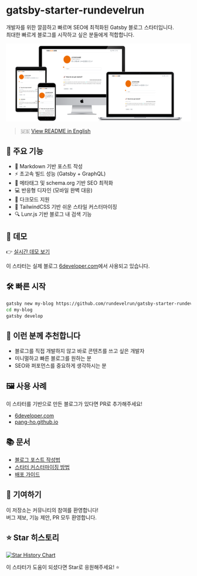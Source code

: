 # gatsby-starter-rundevelrun

개발자를 위한 깔끔하고 빠르며 SEO에 최적화된 Gatsby 블로그 스타터입니다.  
최대한 빠르게 블로그를 시작하고 싶은 분들에게 적합합니다.

![데모 스크린샷](screen.png)

> 🇺🇸 [View README in English](README.md)

## 🚀 주요 기능

- 📝 Markdown 기반 포스트 작성
- ⚡ 초고속 빌드 성능 (Gatsby + GraphQL)
- 🧠 메타태그 및 schema.org 기반 SEO 최적화
- 💻 반응형 디자인 (모바일 완벽 대응)
- 🌙 다크모드 지원
- 🎨 TailwindCSS 기반 쉬운 스타일 커스터마이징
- 🔍 Lunr.js 기반 블로그 내 검색 기능

## 👀 데모

👉 [실시간 데모 보기](https://6developer.com)

이 스타터는 실제 블로그 [6developer.com](https://6developer.com)에서 사용되고 있습니다.

## 🛠️ 빠른 시작

```bash
gatsby new my-blog https://github.com/rundevelrun/gatsby-starter-rundevelrun
cd my-blog
gatsby develop
```

## 🧩 이런 분께 추천합니다

- 블로그를 직접 개발하지 않고 바로 콘텐츠를 쓰고 싶은 개발자
- 미니멀하고 빠른 블로그를 원하는 분
- SEO와 퍼포먼스를 중요하게 생각하시는 분

## 🖼️ 사용 사례

이 스타터를 기반으로 만든 블로그가 있다면 PR로 추가해주세요!

- [6developer.com](https://6developer.com)
- [pang-ho.github.io](http://pang-ho.github.io/)

## 📚 문서

- [블로그 포스트 작성법](docs.ko/writing.md)
- [스타터 커스터마이징 방법](docs.ko/customization.md)
- [배포 가이드](docs.ko/deploy.md) 

## 🙌 기여하기

이 저장소는 커뮤니티의 참여를 환영합니다!  
버그 제보, 기능 제안, PR 모두 환영합니다.

## ⭐ Star 히스토리

[![Star History Chart](https://api.star-history.com/svg?repos=rundevelrun/gatsby-starter-rundevelrun&type=Date)](https://star-history.com/#rundevelrun/gatsby-starter-rundevelrun&Date)

이 스타터가 도움이 되셨다면 Star로 응원해주세요! ⭐️
